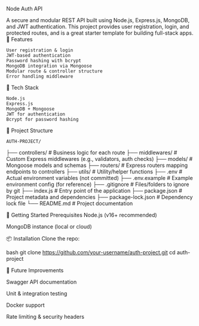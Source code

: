 Node Auth API

A secure and modular REST API built using Node.js, Express.js, MongoDB, and JWT authentication. This project provides user registration, login, and protected routes, and is a great starter template for building full-stack apps.
🚀 Features

    User registration & login
    JWT-based authentication
    Password hashing with bcrypt
    MongoDB integration via Mongoose
    Modular route & controller structure
    Error handling middleware

🧰 Tech Stack

    Node.js
    Express.js
    MongoDB + Mongoose
    JWT for authentication
    Bcrypt for password hashing

📁 Project Structure

    AUTH-PROJECT/
├── controllers/        # Business logic for each route
├── middlewares/        # Custom Express middlewares (e.g., validators, auth checks)
├── models/             # Mongoose models and schemas
├── routers/            # Express routers mapping endpoints to controllers
├── utils/              # Utility/helper functions
├── .env                # Actual environment variables (not committed)
├── .env.example        # Example environment config (for reference)
├── .gitignore          # Files/folders to ignore by git
├── index.js            # Entry point of the application
├── package.json        # Project metadata and dependencies
├── package-lock.json   # Dependency lock file
└── README.md           # Project documentation


🚀 Getting Started
Prerequisites
Node.js (v16+ recommended)

MongoDB instance (local or cloud)

📦 Installation
Clone the repo:

bash
git clone https://github.com/your-username/auth-project.git
cd auth-project

📌 Future Improvements

Swagger API documentation

Unit & integration testing

Docker support

Rate limiting & security headers
